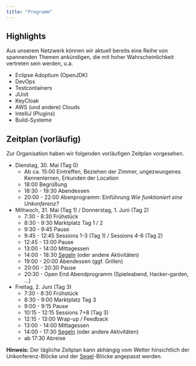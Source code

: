 ```yaml
---
title: "Programm"
---
```


## Highlights

Aus unserem Netzwerk können wir aktuell bereits eine Reihe von spannenden Themen ankündigen, die mit hoher Wahrscheinlichkeit vertreten sein werden, u.a.

* Eclipse Adoptium (OpenJDK)
* DevOps
* Testcontainers
* JUnit
* KeyCloak
* AWS (und andere) Clouds
* IntelliJ (Plugins)
* Build-Systeme

[//]: # (TODO Highlights festmachen)

## Zeitplan (vorläufig)

Zur Organisation haben wir folgenden vorläufigen Zeitplan vorgesehen.

[//]: # (TODO Tabelle!)

* Dienstag, 30. Mai (Tag 0)
    * Ab ca. 15:00 Eintreffen, Beziehen der Zimmer, ungezwungenes Kennenlernen, Erkunden der Location
    * 18:00 Begrüßung
    * 18:30 - 19:30 Abendessen
    * 20:00 - 22:00 Abenprogramm: Einführung _Wie funktioniert eine Unkonferenz?_
* Mittwoch, 31. Mai (Tag 1) / Donnerstag, 1. Juni (Tag 2)
    * 7:30 - 8:30 Frühstück
    * 8:30 - 9:30 Marktplatz Tag 1 / 2
    * 9:30 - 9:45 Pause
    * 9:45 - 12:45 Sessions 1-3 (Tag 1) / Sessions 4-6 (Tag 2)
    * 12:45 - 13:00 Pause
    * 13:00 - 14:00 Mittagessen
    * 14:00 - 18:30 [Segeln](../segeln/) (oder andere Aktivitäten)
    * 19:00 - 20:00 Abendessen (ggf. Grillen)
    * 20:00 - 20:30 Pause
    * 20:30 - Open End Abendprogramm (Spieleabend, Hacker-garden, ...)
* Freitag, 2. Juni (Tag 3)
    * 7:30 - 8:30 Frühstück
    * 8:30 - 9:00 Marktplatz Tag 3
    * 9:00 - 9:15 Pause
    * 10:15 - 12:15 Sessions 7+8 (Tag 3)
    * 12:15 - 13:00 Wrap-up / Feedback
    * 13:00 - 14:00 Mittagessen
    * 14:00 - 17:30 [Segeln](../segeln/) (oder andere Aktivitäten)
    * ab 17:30 Abreise

**Hinweis:** Der tägliche Zeitplan kann abhängig vom Wetter hinsichtlich der Unkonferenz-Blöcke und der [Segel](../segeln/)-Blöcke angepasst werden.